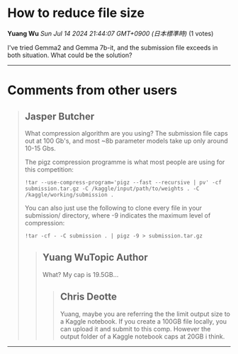 # How to reduce file size

**Yuang Wu** *Sun Jul 14 2024 21:44:07 GMT+0900 (日本標準時)* (1 votes)

I've tried Gemma2 and Gemma 7b-it, and the submission file exceeds in both situation. What could be the solution?



---

 # Comments from other users

> ## Jasper Butcher
> 
> What compression algorithm are you using? The submission file caps out at 100 Gb's, and most ~8b parameter models take up only around 10-15 Gbs.
> 
> The pigz compression programme is what most people are using for this competition:
> 
> ```
> !tar --use-compress-program='pigz --fast --recursive | pv' -cf submission.tar.gz -C /kaggle/input/path/to/weights . -C /kaggle/working/submission .
> 
> ```
> 
> You can also just use the following to clone every file in your submission/ directory, where -9 indicates the maximum level of compression:
> 
> ```
> !tar -cf - -C submission . | pigz -9 > submission.tar.gz 
> 
> ```
> 
> 
> 
> > ## Yuang WuTopic Author
> > 
> > What? My cap is 19.5GB…
> > 
> > 
> > 
> > > ## Chris Deotte
> > > 
> > > Yuang, maybe you are referring the the limit output size to a Kaggle notebook. If you create a 100GB file locally, you can upload it and submit to this comp. However the output folder of a Kaggle notebook caps at 20GB i think.
> > > 
> > > 
> > > 


---

